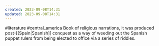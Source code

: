 ```yaml
---
created: 2023-09-08T14:31
updated: 2023-09-08T14:31
---
```

#literature #central_america
Book of religious narrations, it was produced post-[[Spain|Spanish]] conquest as a way of weeding out the Spanish puppet rulers from being elected to office via a series of riddles.